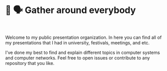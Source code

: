 # :circus_tent: :speaking_head: Gather around everybody

<br />

Welcome to my public presentation organization. In here you can find all of my presentations
that I had in university, festivals, meetings, and etc.

I've done my best to find and explain different topics in computer systems and computer networks.
Feel free to open issues or contribute to any repository that you like.
